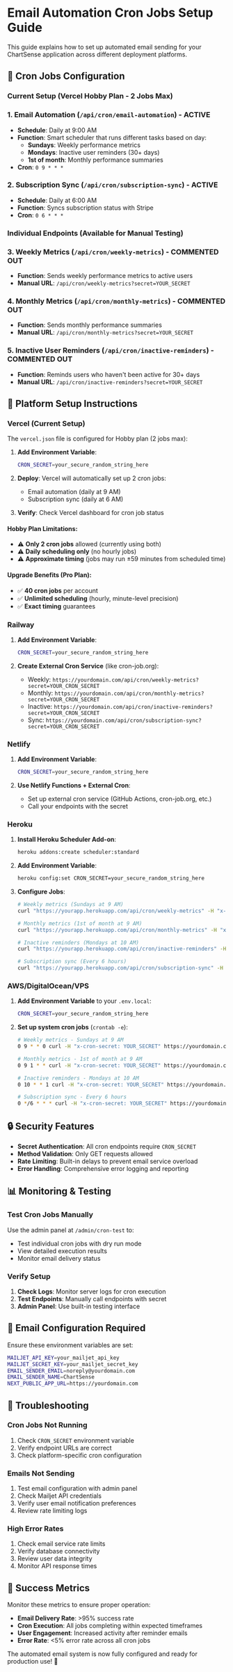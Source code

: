 # Email Automation Cron Jobs Setup Guide

This guide explains how to set up automated email sending for your ChartSense application across different deployment platforms.

## 📧 Cron Jobs Configuration

### Current Setup (Vercel Hobby Plan - 2 Jobs Max)

### 1. Email Automation (`/api/cron/email-automation`) - **ACTIVE**
- **Schedule**: Daily at 9:00 AM
- **Function**: Smart scheduler that runs different tasks based on day:
  - **Sundays**: Weekly performance metrics
  - **Mondays**: Inactive user reminders (30+ days)
  - **1st of month**: Monthly performance summaries
- **Cron**: `0 9 * * *`

### 2. Subscription Sync (`/api/cron/subscription-sync`) - **ACTIVE**
- **Schedule**: Daily at 6:00 AM
- **Function**: Syncs subscription status with Stripe
- **Cron**: `0 6 * * *`

### Individual Endpoints (Available for Manual Testing)

### 3. Weekly Metrics (`/api/cron/weekly-metrics`) - **COMMENTED OUT**
- **Function**: Sends weekly performance metrics to active users
- **Manual URL**: `/api/cron/weekly-metrics?secret=YOUR_SECRET`

### 4. Monthly Metrics (`/api/cron/monthly-metrics`) - **COMMENTED OUT**
- **Function**: Sends monthly performance summaries
- **Manual URL**: `/api/cron/monthly-metrics?secret=YOUR_SECRET`

### 5. Inactive User Reminders (`/api/cron/inactive-reminders`) - **COMMENTED OUT**
- **Function**: Reminds users who haven't been active for 30+ days
- **Manual URL**: `/api/cron/inactive-reminders?secret=YOUR_SECRET`

## 🚀 Platform Setup Instructions

### Vercel (Current Setup)
The `vercel.json` file is configured for Hobby plan (2 jobs max):

1. **Add Environment Variable**:
   ```bash
   CRON_SECRET=your_secure_random_string_here
   ```

2. **Deploy**: Vercel will automatically set up 2 cron jobs:
   - Email automation (daily at 9 AM)
   - Subscription sync (daily at 6 AM)

3. **Verify**: Check Vercel dashboard for cron job status

#### Hobby Plan Limitations:
- ⚠️ **Only 2 cron jobs** allowed (currently using both)
- ⚠️ **Daily scheduling only** (no hourly jobs)
- ⚠️ **Approximate timing** (jobs may run ±59 minutes from scheduled time)

#### Upgrade Benefits (Pro Plan):
- ✅ **40 cron jobs** per account
- ✅ **Unlimited scheduling** (hourly, minute-level precision)
- ✅ **Exact timing** guarantees

### Railway
1. **Add Environment Variable**:
   ```bash
   CRON_SECRET=your_secure_random_string_here
   ```

2. **Create External Cron Service** (like cron-job.org):
   - Weekly: `https://yourdomain.com/api/cron/weekly-metrics?secret=YOUR_CRON_SECRET`
   - Monthly: `https://yourdomain.com/api/cron/monthly-metrics?secret=YOUR_CRON_SECRET`
   - Inactive: `https://yourdomain.com/api/cron/inactive-reminders?secret=YOUR_CRON_SECRET`
   - Sync: `https://yourdomain.com/api/cron/subscription-sync?secret=YOUR_CRON_SECRET`

### Netlify
1. **Add Environment Variable**:
   ```bash
   CRON_SECRET=your_secure_random_string_here
   ```

2. **Use Netlify Functions + External Cron**:
   - Set up external cron service (GitHub Actions, cron-job.org, etc.)
   - Call your endpoints with the secret

### Heroku
1. **Install Heroku Scheduler Add-on**:
   ```bash
   heroku addons:create scheduler:standard
   ```

2. **Add Environment Variable**:
   ```bash
   heroku config:set CRON_SECRET=your_secure_random_string_here
   ```

3. **Configure Jobs**:
   ```bash
   # Weekly metrics (Sundays at 9 AM)
   curl "https://yourapp.herokuapp.com/api/cron/weekly-metrics" -H "x-cron-secret: $CRON_SECRET"
   
   # Monthly metrics (1st of month at 9 AM)  
   curl "https://yourapp.herokuapp.com/api/cron/monthly-metrics" -H "x-cron-secret: $CRON_SECRET"
   
   # Inactive reminders (Mondays at 10 AM)
   curl "https://yourapp.herokuapp.com/api/cron/inactive-reminders" -H "x-cron-secret: $CRON_SECRET"
   
   # Subscription sync (Every 6 hours)
   curl "https://yourapp.herokuapp.com/api/cron/subscription-sync" -H "x-cron-secret: $CRON_SECRET"
   ```

### AWS/DigitalOcean/VPS
1. **Add Environment Variable** to your `.env.local`:
   ```bash
   CRON_SECRET=your_secure_random_string_here
   ```

2. **Set up system cron jobs** (`crontab -e`):
   ```bash
   # Weekly metrics - Sundays at 9 AM
   0 9 * * 0 curl -H "x-cron-secret: YOUR_SECRET" https://yourdomain.com/api/cron/weekly-metrics
   
   # Monthly metrics - 1st of month at 9 AM
   0 9 1 * * curl -H "x-cron-secret: YOUR_SECRET" https://yourdomain.com/api/cron/monthly-metrics
   
   # Inactive reminders - Mondays at 10 AM  
   0 10 * * 1 curl -H "x-cron-secret: YOUR_SECRET" https://yourdomain.com/api/cron/inactive-reminders
   
   # Subscription sync - Every 6 hours
   0 */6 * * * curl -H "x-cron-secret: YOUR_SECRET" https://yourdomain.com/api/cron/subscription-sync
   ```

## 🔒 Security Features

- **Secret Authentication**: All cron endpoints require `CRON_SECRET`
- **Method Validation**: Only GET requests allowed
- **Rate Limiting**: Built-in delays to prevent email service overload
- **Error Handling**: Comprehensive error logging and reporting

## 📊 Monitoring & Testing

### Test Cron Jobs Manually
Use the admin panel at `/admin/cron-test` to:
- Test individual cron jobs with dry run mode
- View detailed execution results
- Monitor email delivery status

### Verify Setup
1. **Check Logs**: Monitor server logs for cron execution
2. **Test Endpoints**: Manually call endpoints with secret
3. **Admin Panel**: Use built-in testing interface

## 📧 Email Configuration Required

Ensure these environment variables are set:
```bash
MAILJET_API_KEY=your_mailjet_api_key
MAILJET_SECRET_KEY=your_mailjet_secret_key
EMAIL_SENDER_EMAIL=noreply@yourdomain.com
EMAIL_SENDER_NAME=ChartSense
NEXT_PUBLIC_APP_URL=https://yourdomain.com
```

## 🔧 Troubleshooting

### Cron Jobs Not Running
1. Check `CRON_SECRET` environment variable
2. Verify endpoint URLs are correct
3. Check platform-specific cron configuration

### Emails Not Sending
1. Test email configuration with admin panel
2. Check Mailjet API credentials
3. Verify user email notification preferences
4. Review rate limiting logs

### High Error Rates
1. Check email service rate limits
2. Verify database connectivity
3. Review user data integrity
4. Monitor API response times

## 🎯 Success Metrics

Monitor these metrics to ensure proper operation:
- **Email Delivery Rate**: >95% success rate
- **Cron Execution**: All jobs completing within expected timeframes
- **User Engagement**: Increased activity after reminder emails
- **Error Rate**: <5% error rate across all cron jobs

The automated email system is now fully configured and ready for production use! 🚀